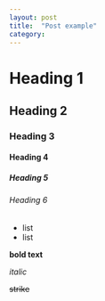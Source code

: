 ```yaml
---
layout: post
title:  "Post example"
category: 
---
```


# Heading 1
## Heading 2
### Heading 3
#### Heading 4
##### Heading 5
###### Heading 6


- list
- list


**bold text**

*italic*

~~strike~~

